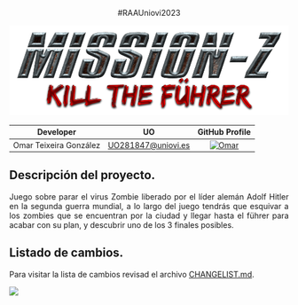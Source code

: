 <p align="center">
  #RAAUniovi2023
</p>

<p align="center">
  <img src="https://github.com/Omitg24/Mission-Z/blob/main/Proyecto/Assets/Resources/Images/Designs/Logo.png?raw=true">
</p>

|       Developer        |        UO         |                                                       GitHub Profile                                                       |
|:----------------------------:|:------------------:|:------------------------------------------------------------------------------------------------------------------------------:|
|    Omar Teixeira González    | UO281847@uniovi.es |    <a href="https://github.com/Omitg24"><img alt="Omar" src="https://img.shields.io/badge/UO281847-Omitg24-red"></a>     |


## Descripción del proyecto.
<p align="justify">
  Juego sobre parar el virus Zombie liberado por el líder alemán Adolf Hitler en la segunda guerra mundial, a lo largo del juego tendrás que esquivar a los zombies que se encuentran por la ciudad y llegar hasta el führer para acabar con su plan, y descubrir uno de los 3 finales posibles.
</p>

## Listado de cambios.
<p align="justify">
  Para visitar la lista de cambios revisad el archivo <a href="https://github.com/Omitg24/Mission-Z/blob/main/CHANGELIST.md">CHANGELIST.md</a>.
</p>

<footer>   
  <img src="designs/footer.svg">
</footer>
